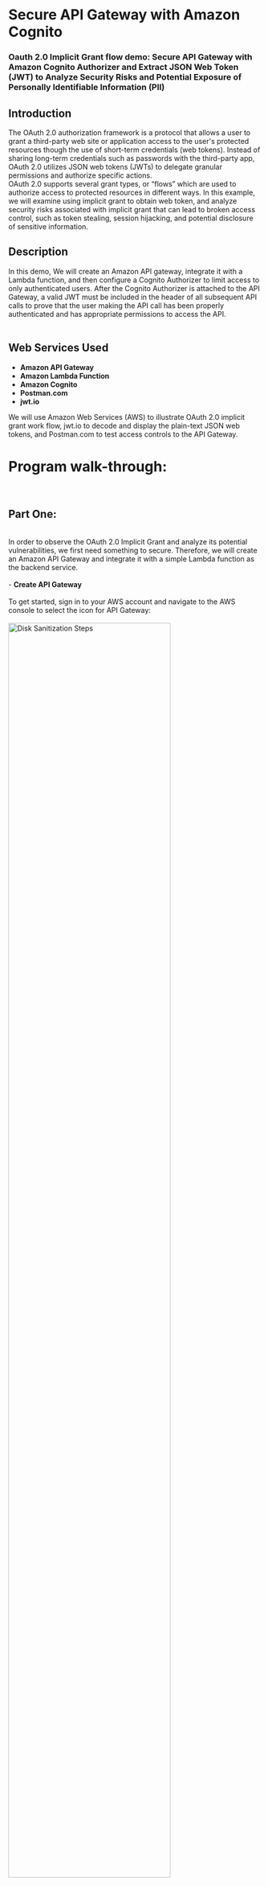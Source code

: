 <h1>Secure API Gateway with Amazon Cognito</h1>

### Oauth 2.0 Implicit Grant flow demo: Secure API Gateway with Amazon Cognito Authorizer and Extract JSON Web Token (JWT) to Analyze Security Risks and Potential Exposure of Personally Identifiable Information (PII)

<h2>Introduction</h2>
The OAuth 2.0 authorization framework is a protocol that allows a user to grant a third-party web site or application access to the user's protected resources though the use of short-term credentials (web tokens). Instead of sharing long-term credentials such as passwords with the third-party app, OAuth 2.0 utilizes JSON web tokens (JWTs) to delegate granular permissions and authorize specific actions.
<br />
OAuth 2.0 supports several grant types, or “flows” which are used to authorize access to protected resources in different ways. In this example, we will examine using implicit grant to obtain web token, and analyze security risks associated with implicit grant that can lead to broken access control, such as token stealing, session hijacking, and potential disclosure of sensitive information.
<br />
<h2>Description </h2>

In this demo, We will create an Amazon API gateway, integrate it with a Lambda function, and then configure a Cognito Authorizer to limit access to only authenticated users. After the Cognito Authorizer is attached to the API Gateway, a valid JWT must be included in the header of all subsequent API calls to prove that the user making the API call has been properly authenticated and has appropriate permissions to access the API.
<br />
<br />
<h2>Web Services Used </h2>

- <b>Amazon API Gateway</b>
- <b>Amazon Lambda Function</b>
- <b>Amazon Cognito</b>
- <b>Postman.com</b>
- <b>jwt.io</b>

We will use Amazon Web Services (AWS) to illustrate OAuth 2.0 implicit grant work flow, jwt.io to decode and display the plain-text JSON web tokens, and Postman.com to test access controls to the API Gateway. 
<h1>Program walk-through:</h1>
<br />
<p align="left">
<h2>Part One: </h2> <br /> 
In order to observe the OAuth 2.0 Implicit Grant and analyze its potential vulnerabilities, we first need something to secure.  Therefore, we will create an Amazon API Gateway and integrate it with a simple Lambda function as the backend service. 
<br />
<br />
- <b>Create API Gateway</b>
<br />
<br /> 
To get started, sign in to your AWS account and navigate to the AWS console to select the icon for API Gateway: <br/>
<br /> 
<img src="https://i.imgur.com/oi18NcA.png" height="80%" width="80%" alt="Disk Sanitization Steps"/>
<br />
<br />
<br />
Once in API Gateway, select HTTP API and click "Build":  <br/>
<br/>
<img src="https://i.imgur.com/CiRa3dn.png" height="80%" width="80%" alt="Disk Sanitization Steps"/>
<br />
<br />
<br />
Name the API Gateway and click to "add integration": <br/>
<br/>
<img src="https://i.imgur.com/8FAVCiX.png" height="80%" width="80%" alt="Disk Sanitization Steps"/>
<br />
<br />
<br />
Select Lambda integration for the API. This is where we add the backend service that the API will communicate with.  <br/>
<br />
<img src="https://i.imgur.com/S1U2ewf.png" height="80%" width="80%" alt="Disk Sanitization Steps"/>
<br />
<br />
For a Lambda integration, API Gateway invokes the Lambda function and responds with the response from the Lambda function. The Lambda function needs to be created before we can integrate it with the API Gateway :  <br/>
<br />
<img src="https://i.imgur.com/crWckjz.png" height="80%" width="80%" alt="Disk Sanitization Steps"/>
<br />
<br />
<br />
 - <b>Create Lambda Function to Integrate with API Gateway</b>
<br />
<br />
<br />
 Navigate back to AWS Console and chose Lambda to create the Lambda function that will be integrated with API Gateway:  <br/>
 <br />
<img src="https://i.imgur.com/nNXjfEL.png" height="80%" width="80%" alt="Disk Sanitization Steps"/>
<br />
<br />
<br />
Click "Create Function":  <br/>
 <br />
<img src="https://i.imgur.com/0Ev5MFu.png" height="80%" width="80%" alt="Disk Sanitization Steps"/>
<br />
<br />
<br />
 Enter a name for the function and keep the defaults for "author from scratch":  <br/>
 <br />
<img src="https://i.imgur.com/PnraodU.png" height="80%" width="80%" alt="Disk Sanitization Steps"/>
<br />
<br />
<br />
 By default, Lambda will create an execution role with permissions to upload logs. Click "create function":  <br/>
  <br/>
<img src="https://i.imgur.com/eB0bGgh.png" height="80%" width="80%" alt="Disk Sanitization Steps"/>
<br />
<br />
<br />
The function is now created. We need to scroll down to see the code section and edit the code :  <br/>
 <br />
<img src="https://i.imgur.com/JERldJk.png" height="80%" width="80%" alt="Disk Sanitization Steps"/>
<br />
<br />
<br />
 Edit the response message in the code of the Lambda function and click "deploy":  <br/>
  <br/>
<img src="https://i.imgur.com/KlTFfmI.png" height="80%" width="80%" alt="Disk Sanitization Steps"/>
<br />
<br />
 - <b>Integrate Lambda Function with API Gateway</b>
 <br />
<br />
 Navigate back to API Gateway tab and select the newly created Lambda from the drop down menu to integrate it:  <br/>
 <br/>
<img src="https://i.imgur.com/WnhCqwI.png" height="80%" width="80%" alt="Disk Sanitization Steps"/>
<br />
<br />
<br />
 Click "next" to continue creating the API Gateway. In this example, the Lambda function we just created "my-api-lambda" , will now be integrated with the API Gateway we just created named "my-api":  <br/>
 <br/>
<img src="https://i.imgur.com/nfZv5qV.png" height="80%" width="80%" alt="Disk Sanitization Steps"/>
<br />
<br />
<br />
 The next step is to configure routes, the method is set to ANY by default, but we will change it to GET:  <br/>
<img src="https://i.imgur.com/t7ulGfi.png" height="80%" width="80%" alt="Disk Sanitization Steps"/>
<br />
<br />
<br />

<img src="https://i.imgur.com/HW8QPWS.png" height="80%" width="80%" alt="Disk Sanitization Steps"/>
<br />
<br />
<br />
Keep the rest of the defualts, click "next":  <br/>
 <br/>
<img src="https://i.imgur.com/KyhvfQ6.png" height="80%" width="80%" alt="Disk Sanitization Steps"/>
<br />
<br />
<br />
Keep default stage and click "next":  <br/>
<br />
<img src="https://i.imgur.com/YlZK7G5.png" height="80%" width="80%" alt="Disk Sanitization Steps"/>
<br />
<br />
<br />
Review and click "create" to create API Gateway with Lambda integration:  <br/>
 <br/>
<img src="https://i.imgur.com/MR4yTI1.png" height="80%" width="80%" alt="Disk Sanitization Steps"/>
<br />
<br />
<br />
 - <b>Demonstrate That The API Gateway Is Currently Open to the Internet</b>
<br />
<br />
API Gateway is now inegrated with the Lambda function.  Knowing the "Invoke URL" of the API Gateway and the name of the Lambda function is sufficient to access the resource  :  <br/>
<img src="https://i.imgur.com/YTE32Nm.png" height="80%" width="80%" alt="Disk Sanitization Steps"/>
<br />
<br />
<br />
Under the "Lambda" tab, we can copy the name of the function and add it to the end of the API "invoke url" path :  <br/>
<br/>
<img src="https://i.imgur.com/3Qb6UA1.png" height="80%" width="80%" alt="Disk Sanitization Steps"/>
<br />
<br />
<br />
In the URL bar, type the API "invoke URL" / the name of the lambda function. Accessing the "Hello from Lambda: Secure me!" message proves that the endpoint is openly accessible without needing any credentials to authenticate:  <br/>
<br/>
<img src="https://i.imgur.com/dh9vJsX.png" height="80%" width="80%" alt="Disk Sanitization Steps"/>
<br />
<br />
<br />
We can also demonstrate open access to the resource by using Postman.com, which is an API platform for building, testing, and using APIs.  We can use Postman.com to add authorization headers to our API calls once we secure our API Gateway.  For now, since we havent't configured a Cognito user pool to serve as our identity provider, and haven't attached an authorizer to the API Gateway, we don't have any tokens to append to our message, nor are they required for access.  Therefore, the same URL that we typed in the browser URL bar to get access to our "Hello from Lambda: Secure me!" message in the screen shot above, can also be used in Postman.com to prove that no credentials are necessary to access our Lambda function. Type in the same URL for our resource into Postman.com (or copy-paste it from your browser's URL) and click send:  <br/>
<br/>
<img src="https://i.imgur.com/hFRIupW.png" height="80%" width="80%" alt="Disk Sanitization Steps"/>
<br />
<br />
<br />
The response from Postman is "200 OK" and the "Hello from Lambda: Secure me!" message is returned, demonstrating that my-api-lambda resource is currently freely accessible from the public internet:  <br/>
<img src="https://i.imgur.com/H9w3Gbp.png" height="80%" width="80%" alt="Disk Sanitization Steps"/>
<br />
<br />
<br />
 - <b>Begin Configuring Authorizer to Secure API Gateway</b>
 <br />
<br />
 
To begin configuring an authorizer for the API Gateway, go to API Gateway tab and click on routes:  <br/>
<img src="https://i.imgur.com/uk1P2ZM.png" height="80%" width="80%" alt="Disk Sanitization Steps"/>
<br />
<br />
<br />
 Select "GET" under the name of the Lambda function to see that there are currently no authorizers attached to this path:  <br/>
  <br/>
<img src="https://i.imgur.com/Clrpm39.png" height="80%" width="80%" alt="Disk Sanitization Steps"/>
<br />
<br />
<br />
There are currently no authorizers to select from.  <br/>
<br />
<img src="https://i.imgur.com/9rNZE3D.png" height="80%" width="80%" alt="Disk Sanitization Steps"/>
<br />
<br />
<br />
- <b>Configure Cognito User Pool and App Client</b> <br/>
<br />
In order to configure a JWT authorizer to protect this resource, we will first create an identity provider in the form of a Cognito User Pool to issue tokens, and an app client that will request these tokens and return them in a callback URL. Then we will create a test user with which to sign in to the app client to request the tokens that we will then use to access the API Gateway Lambda function:
<br />
<br />
<br />
Navigate back to console and open Cognito in new tab:  <br/>
<br />
<img src="https://i.imgur.com/fSZK1xF.png" height="80%" width="80%" alt="Disk Sanitization Steps"/>
<br />
<br />
<br />
Start with Cognito by creating the user pool.  The user pool serves as the authorization server and issuer of JWTs:  <br/>
<br />
<img src="https://i.imgur.com/LITx6py.png" height="80%" width="80%" alt="Disk Sanitization Steps"/>
<br />
<br />
<br />
Configure sign in experience through Cognito.  Check user name and email for sign in options :  <br/>
<br />
<img src="https://i.imgur.com/mtijisZ.png" height="80%" width="80%" alt="Disk Sanitization Steps"/>
<br />
<br />
<br />
Click "next" :  <br/>
<br />
<img src="https://i.imgur.com/yvnf9Q8.png" height="80%" width="80%" alt="Disk Sanitization Steps"/>
<br />
<br />
<br />
Keep Cognito defaults for password requirements:  <br/>
<br />
<img src="https://i.imgur.com/f6qT417.png" height="80%" width="80%" alt="Disk Sanitization Steps"/>
<br />
<br />
<br />
Select "No MFA", enable "self-service account recovery email" only for messages, and click next:  <br/>
<br />
<img src="https://i.imgur.com/ONiGy4p.png" height="80%" width="80%" alt="Disk Sanitization Steps"/>
<br />
<br />
<br />
Keep defaults for self-service sign-up:  <br/>
<br />
<img src="https://i.imgur.com/bVXtk2B.png" height="80%" width="80%" alt="Disk Sanitization Steps"/>
<br />
<br />
<br />
Keep defaults, click "next" at the bottom to continue configuring user pool:  <br/>
<br />
<img src="https://i.imgur.com/ouc9so6.png" height="80%" width="80%" alt="Disk Sanitization Steps"/>
<br />
<br />
<br />
Select "send email with Cognito," keep the rest of the default selections and click "next":  <br/>
<br />
<img src="https://i.imgur.com/2DBUElo.png" height="80%" width="80%" alt="Disk Sanitization Steps"/>
<br />
<br />
<br />
Name the user pool and select "Use Cognito Hosted UI".  The Cognito Hosted UI will provide the interface to log in with our test user.  Once authenticated, the test user will be able to request and receive JSON Web Tokens   <br/>
<br />
<img src="https://i.imgur.com/OXYOYkB.png" height="80%" width="80%" alt="Disk Sanitization Steps"/>
<br />
<br />
<br />
Use Cognito domain name:  <br/>
<br />
<img src="https://i.imgur.com/CSY1mUy.png" height="80%" width="80%" alt="Disk Sanitization Steps"/>
<br />
<br />
<br />
Select "Public Client" name the app client.  Since we are using OAuth 2.0 implicit grant, select "don't generate client secret":  <br/>
<img src="https://i.imgur.com/yaNqcWH.png" height="80%" width="80%" alt="Disk Sanitization Steps"/>
<br />
<br />
<br />
Add localhost:3000 as the callback URL.  This URL is where the test user will be redirected after authenticating.  The JSON Web Tokens will also be sent to the URL bar after the test user successfully authenticaes to the Cognito User Pool through the Cognito Hosted UI. Optionally, you can also add the callback URL for postman.com to use the platform to test access to the API:  <br/>
  <br/>
<img src="https://i.imgur.com/VV9EiKl.png" height="80%" width="80%" alt="Disk Sanitization Steps"/>
<br />
<br />
<br />
Keep Cognito user pool as the identity provider and select OAuth 2.0 grant type to be "implicit grant" for this demo so we can collect the JWT that will be sent to the callback url:  <br/>
<img src="https://i.imgur.com/H4b4ygI.png" height="80%" width="80%" alt="Disk Sanitization Steps"/>
<br />
<br />
<br />
Select OIDC scopes which will later show up in the JWT tokens and click next:  <br/>
  <br/>
<img src="https://i.imgur.com/KEoQph5.png" height="80%" width="80%" alt="Disk Sanitization Steps"/>
<br />
<br />
<br />
Review settings on next page, scroll to the bottom, and click "create user pool":  <br/>
<img src="https://i.imgur.com/yZF4q8P.png" height="80%" width="80%" alt="Disk Sanitization Steps"/>
<br />
<br />
<br />
 Cognito-user-pool is now created and we can click on it to create a test user to use to log in:  <br/>
<img src="https://i.imgur.com/wwZ9i7X.png" height="80%" width="80%" alt="Disk Sanitization Steps"/>
<br />
<br />
<br />
- <b>Create Test User in Cognito User Pool</b> <br/>
<br />
<br />
<br />
In cognito-user-pool, under the users tab, click  "create user":  <br/>
<img src="https://i.imgur.com/FfsnPD6.png" height="80%" width="80%" alt="Disk Sanitization Steps"/>
<br />
<br />
<br />
Create user and configure sign-in details:  <br/>
<img src="https://i.imgur.com/sqq8Biu.png" height="80%" width="80%" alt="Disk Sanitization Steps"/>
<br />
<br />
<br />
  Set the temporary password and click "create user":  <br/>
<img src="https://i.imgur.com/VAhtKGf.png" height="80%" width="80%" alt="Disk Sanitization Steps"/>
<br />
<br />
<br />
 "Testuser" is now created, and we can navigate to "app integration" :  <br/>
  <br/>
<img src="https://i.imgur.com/GVDj2pw.png" height="80%" width="80%" alt="Disk Sanitization Steps"/>
<br />
<br />
<br />
  From "users" tab navigate to "app integration" tab to find the app client. Scroll down to find app client name and click on it:  <br/>
   <br/>
<img src="https://i.imgur.com/bKalepO.png" height="80%" width="80%" alt="Disk Sanitization Steps"/>
<br />
<br />
<br />
<img src="https://i.imgur.com/YNNalmJ.png" height="80%" width="80%" alt="Disk Sanitization Steps"/>
<br />
<br />
<br />
 Scroll down to find "view hosted UI":  <br/>
<img src="https://i.imgur.com/44ynmlY.png" height="80%" width="80%" alt="Disk Sanitization Steps"/>
<br />
<br />
<br />
Click View Hosted UI" to login as "testuser":  <br/>
 <br/>
<img src="https://i.imgur.com/mKdyfW2.png" height="80%" width="80%" alt="Disk Sanitization Steps"/>
<br />
<br />
<br />
 The hosted UI uses the domain we specified as the app client domain and prompts us to log in :  <br/>
  <br/>
<img src="https://i.imgur.com/se8jBVD.png" height="80%" width="80%" alt="Disk Sanitization Steps"/>
<br />
<br />
<br />
  The first time we log in, we are required to change the password :  <br/>
   <br/>
<img src="https://i.imgur.com/BLsrko1.png" height="80%" width="80%" alt="Disk Sanitization Steps"/>
<br />
<br />
<br />
- <b>Retrieving JWT from URL and Decoding Using jwt.io</b> <br/>
<br />
<br />
<br />
 After successfully logging in we will be redirected to localhost:3000 and sent JWT credentails in the URL bar, which we will copy and separate into relevant tokens:  <br/>
  <br/>
<img src="https://i.imgur.com/ZrWaXtE.png" height="80%" width="80%" alt="Disk Sanitization Steps"/>
<br />
<br />
<br />
  These are the JWT Credentials returned in the URL and copy-pasted into pages.  These tokens are base64 encoded but they are not encrypted.  They can be decoded into plain-text JSON that is easily readable:  <br/>
   <br/>
<img src="https://i.imgur.com/f0CgKNf.png" height="80%" width="80%" alt="Disk Sanitization Steps"/>
<br />
<br />
<br />
   Base64 encoded JSON token before pasting into jwt decoder at jwt.io:  <br/>
<img src="https://i.imgur.com/Wr7dU7Z.png" height="80%" width="80%" alt="Disk Sanitization Steps"/>
<br />
<br />
<br />
  Paste token into jwt.io decoder to view the header, body, and signature:  <br/>
<img src="https://i.imgur.com/F0dDBJA.png" height="80%" width="80%" alt="Disk Sanitization Steps"/>
<br />
<br />
<br />

 <br/>
<img src="https://i.imgur.com/IyCWh3W.png" height="80%" width="80%" alt="Disk Sanitization Steps"/>
<br />
<br />
<br />

<img src="https://i.imgur.com/QbyURoX.png" height="80%" width="80%" alt="Disk Sanitization Steps"/>
<br />
<br />
<br />
  <br/>
<img src="https://i.imgur.com/trhDE4R.png" height="80%" width="80%" alt="Disk Sanitization Steps"/>
<br />
<br />
<br />
 - <b>JWT and Implicit Grant Analysis <b/>
 <br />
<br />
<br />
 
 JWT consists of three parts: the header, body, and signature.  The integrity of the information in the JWT is protected by the Hash-Based Message Authentication Code (HMAC) in the signature. Although the header and the body of the JWT are hashed to create the signaure, which can be verified to ensure that the token was not altered or tampered with, it is only the signatue that is encrypted (usually with the private key of the authorization server that issued the JWT) The rest of the token is base64 encoded, which means that the header and body can be read by anyone. This is why it's important not to put sensitive information in the body of the JWT.  
 Another security risk with OAuth 2.0 Implicit Grant is that these tokens are sent in the URL or the unprotected "front channel" which is not encrypted.  Sending tokens in the URL not only potentially exposes the information in the body of the token, but also increases the chances that a JWT will be intentionally stolen or even unintentionaly logged by the browser history or any other application that can access the URL bar. If a JWT is intercepted, it can be used by a malicious actor to impersonate the intended user and hijack the session.  JWTs should be protected like API keys, passwords, or any other credentials, and should not be sent in unecrypted channels where they can be easily intercepted.   <br/>
 <br />
<br />
<br />
 - <b> Using JWT Authorizer to Secure API Gateway <b/>
<br />
<br />
<br />

We configured the Cognito user pool to issue the tokens, but we still haven't attached a JWT authorizer to the API Gateway to actually secure our resources.  We can prove that the API Gateway is still public by refreshing the browser to see the "Hello from Lambda: Secure me!" message  <br/>
<img src="https://i.imgur.com/AMVcc8L.png" height="80%" width="80%" alt="Disk Sanitization Steps"/>
<br />
<br />
<br />
55 Now that we have JWT credentails extracted from Cognito it's time to secure our API so that it cannot be accessed without first logging in to retrieve credentials:  <br/>
<img src="https://i.imgur.com/AT6dKCr.png" height="80%" width="80%" alt="Disk Sanitization Steps"/>
<br />
<br />
<br />
56 Attach Cognito Authorizer to secure API Gateway:  <br/>
<img src="https://i.imgur.com/uDTpliP.png" height="80%" width="80%" alt="Disk Sanitization Steps"/>
<br />
<br />
<br />
57 User pool id and app client id attach authorizer:  <br/>
<img src="https://i.imgur.com/RItcY1f.png" height="80%" width="80%" alt="Disk Sanitization Steps"/>
<br />
<br />
<br />
57.01 Client ID and user pool id that are put in the authorizer are present in the token claims:  <br/>
<img src="https://i.imgur.com/9OEhNAy.png" height="80%" width="80%" alt="Disk Sanitization Steps"/>
<br />
<br />
<br />
58 JWT Authorizer now secures API:  <br/>
<img src="https://i.imgur.com/PrOfq07.png" height="80%" width="80%" alt="Disk Sanitization Steps"/>
<br />
<br />
<br />
59 Now that JWT authorizer is attached to API Gateway, my-api-lambda is no longer accessible without first logging in and obtaining JWT credentials:  <br/>
<img src="https://i.imgur.com/CYuXfXu.png" height="80%" width="80%" alt="Disk Sanitization Steps"/>
<br />
<br />
<br />
60 Resending API invoke url to see if the resposne is now differnet that the authorizer has been attached:  <br/>
<img src="https://i.imgur.com/AEV5NFX.png" height="80%" width="80%" alt="Disk Sanitization Steps"/>
<br />
<br />
<br />
61 Postman now returns 401 unauthorized and message unauthorized:  <br/>
<img src="https://i.imgur.com/4LWylVy.png" height="80%" width="80%" alt="Disk Sanitization Steps"/>
<br />
<br />
<br />
62 To use JWT as credentails in Postman copy the access token that we got from the callback url:  <br/>
<img src="https://i.imgur.com/QAaYrIW.png" height="80%" width="80%" alt="Disk Sanitization Steps"/>
<br />
<br />
<br />
63 Paste Authorization token into authorization header in postman api:  <br/>
<img src="https://i.imgur.com/bvazzoh.png" height="80%" width="80%" alt="Disk Sanitization Steps"/>
<br />
<br />
<br />
64 Paste the token into the Authorization header and resend the request to the api:  <br/>
<img src="https://i.imgur.com/BDsQHix.png" height="80%" width="80%" alt="Disk Sanitization Steps"/>
<br />
<br />
<br />
65 we have the 200 OK response and the lambda message showing that we have access because the token was included in the header:  <br/>
<img src="https://i.imgur.com/HEiKnYN.png" height="80%" width="80%" alt="Disk Sanitization Steps"/>
<br />
<br />
<br />
66 Access Token that was used in authorization header to access API as authorized user:  <br/>
<img src="https://i.imgur.com/171IOfQ.png" height="80%" width="80%" alt="Disk Sanitization Steps"/>
<br />
<br />
<br />
67 The signature at the bottom is verified so its a valid token just needed to be verified by Cognito authorizer as well:  <br/>
<img src="https://i.imgur.com/8Cc8AFS.png" height="80%" width="80%" alt="Disk Sanitization Steps"/>
<br />
<br />
<br />
</p>

<!--
 ```diff
- text in red
+ text in green
! text in orange
# text in gray
@@ text in purple (and bold)@@
```
--!>
